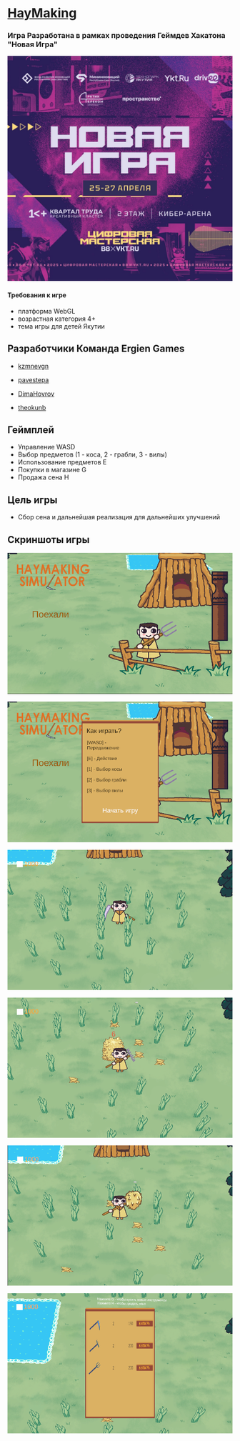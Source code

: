 # [HayMaking](https://ims.cr5.space/app/p/fqjpFEGd/haymaking/about)

### Игра Разработана в рамках проведения Геймдев Хакатона "Новая Игра"


![main](https://github.com/theokunb/Haymaking/blob/main/Assets/PromoMaterials/photo_2025-04-27_14-07-54.jpg)


#### Требования к игре
- платформа WebGL
- возрастная категория 4+
- тема игры для детей Якутии

## Разработчики Команда Ergien Games
- [kzmnevgn](https://github.com/kzmnevgn)

- [pavestepa](https://github.com/pavestepa)

- [DimaHovrov](https://github.com/DimaHovrov)

- [theokunb](https://github.com/theokunb)


## Геймплей

- Управление WASD
- Выбор предметов (1 - коса, 2 - грабли, 3 - вилы)
- Использование предметов E
- Покупки в магазине G
- Продажа сена H

## Цель игры

- Сбор сена и дальнейшая реализация для дальнейших улучшений

## Скриншоты игры

![](https://github.com/theokunb/Haymaking/blob/main/Assets/PromoMaterials/%D0%A1%D0%BD%D0%B8%D0%BC%D0%BE%D0%BA.PNG)

![](https://github.com/theokunb/Haymaking/blob/main/Assets/PromoMaterials/%D0%A1%D0%BD%D0%B8%D0%BC%D0%BE%D0%BA2.PNG)

![](https://github.com/theokunb/Haymaking/blob/main/Assets/PromoMaterials/%D0%A1%D0%BD%D0%B8%D0%BC%D0%BE%D0%BA3.PNG)

![](https://github.com/theokunb/Haymaking/blob/main/Assets/PromoMaterials/%D0%A1%D0%BD%D0%B8%D0%BC%D0%BE%D0%BA4.PNG)

![](https://github.com/theokunb/Haymaking/blob/main/Assets/PromoMaterials/%D0%A1%D0%BD%D0%B8%D0%BC%D0%BE%D0%BA5.PNG)

![](https://github.com/theokunb/Haymaking/blob/main/Assets/PromoMaterials/%D0%A1%D0%BD%D0%B8%D0%BC%D0%BE%D0%BA6.PNG)

